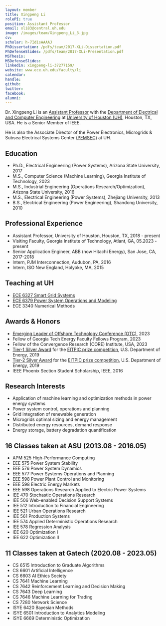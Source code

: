 ```yaml
---
layout: member
title: Xingpeng Li
rolePI: true
position: Assistant Professor
email: xli83@central.uh.edu
image: /images/team/Xingpeng_Li_3.jpg
cv: 
scholar: h-7IdisAAAAJ
PhDissertation: /pdfs/team/2017-XLi-Dissertation.pdf
PhDefenseSlides: /pdfs/team/2017-XLi-Presentation.pdf
MSThesis: 
MSDefenseSlides: 
linkedin: xingpeng-li-37277159/
website: www.ece.uh.edu/faculty/li
calendar: 
handle: 
github: 
twitter: 
facebook: 
alumni: 
---
```


Dr. Xingpeng Li is an <a class="off" href="https://www.ece.uh.edu/faculty/li" target="_blank">Assistant Professor</a> with the <a class="off" href="https://www.ece.uh.edu/" target="_blank">Department of Electrical and Computer Engineering</a> at <a class="off" href="https://www.uh.edu/" target="_blank">University of Houston (UH)</a>, Houston, TX, USA. He is a Senior Member of IEEE.

He is also the Associate Director of the Power Electronics, Microgrids & Subsea Electrical Systems Center <a class="off" href="https://pemses.ece.uh.edu/" target="_blank">(PEMSEC)</a> at UH. 

## Education

* Ph.D., Electrical Engineering (Power Systems), Arizona State University, 2017
* M.S., Computer Science (Machine Learning), Georgia Institute of Technology, 2023
* M.S., Industrial Engineering (Operations Research/Optimization), Arizona State University, 2016
* M.S., Electrical Engineering (Power Systems), Zhejiang University, 2013
* B.S., Electrical Engineering (Power Engineering), Shandong University, 2010


## Professional Experience
* Assistant Professor, University of Houston, Houston, TX, 2018 - present
* Visiting Faculty, Georgia Institute of Technology, Atlant, GA, 05.2023 - present
* Senior Application Engineer, ABB (now Hitachi Energy), San Jose, CA, 2017-2018
* Intern, PJM Interconnection, Audubon, PA, 2016
* Intern, ISO New England, Holyoke, MA, 2015


## Teaching at UH
* <a class="off" href="/resources/ECE6327-SGS/" target="_blank">ECE 6327 Smart Grid Systems</a>
* <a class="off" href="/resources/ECE6379-PSOM/" target="_blank">ECE 6379 Power System Operations and Modeling</a>
* ECE 3340 Numerical Methods

## Awards & Honors
* <a class="" href="https://www.otcnet.org/press-releases/otc-2023-announces-emerging-leaders-class" target="_blank">Emerging Leader of Offshore Technology Conference (OTC)</a>, 2023
* Fellow of Georgia Tech Energy Faculty Fellows Program, 2023
* Fellow of the Convergence Research (CORE) Institute, USA, 2023
* <a class="" href="https://www.energy.gov/oe/articles/eitpic-awardee-profile-university-houston-investigates-resilient-grid-strategies" target="_blank">Tier-1 Silver Award</a> for the <a class="off" href="https://netl.doe.gov/OEElectricityChallenge" target="_blank">EITPIC prize competition</a>, U.S. Department of Energy, 2019
* <a class="" href="https://www.energy.gov/oe/articles/eitpic-awardee-profile-university-houston-investigates-resilient-grid-strategies" target="_blank">Tier-2 Silver Award</a> for the <a class="off" href="https://netl.doe.gov/OEElectricityChallenge" target="_blank">EITPIC prize competition</a>, U.S. Department of Energy, 2019
* IEEE Phoenix Section Student Scholarship, IEEE, 2016


## Research Interests
* Application of machine learning and optimization methods in power energy systems
* Power system control, operations and planning
* Grid integration of renewable generation
* Microgrids optimal sizing and energy management
* Distributed energy resources, demand response 
* Energy storage, battery degradation quantification


## 16 Classes taken at ASU (2013.08 - 2016.05)
* APM 525 High-Performance Computing
* EEE 575 Power System Stability
* EEE 576 Power System Dynamics
* EEE 577 Power Systems Operations and Planning
* EEE 598 Power Plant Control and Monitoring
* EEE 598 Electric Energy Markets
* EEE 598 Operations Research Applied to Electric Power Systems
* IEE 470 Stochastic Operations Research
* IEE 506 Web-enabled Decision Support Systems
* IEE 512 Introduction to Financial Engineering
* IEE 521 Urban Operations Research
* IEE 561 Production Systems
* IEE 574 Applied Deterministic Operations Research
* IEE 578 Regression Analysis
* IEE 620 Optimization I
* IEE 622 Optimization II


## 11 Classes taken at Gatech (2020.08 - 2023.05)
* CS 6515 Introduction to Graduate Algorithms
* CS 6601 Artificial Intelligence
* CS 6603 AI Ethics Society
* CS 7641 Machine Learning
* CS 7642 Reinforcement Learning and Decision Making
* CS 7643 Deep Learning 
* CS 7646 Machine Learning for Trading
* CS 7280 Network Science
* ISYE 6420 Bayesian Methods
* ISYE 6501 Introduction to Analytics Modeling
* ISYE 6669 Deterministic Optimization


